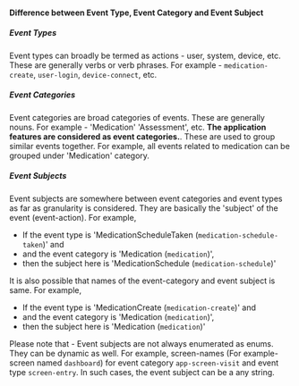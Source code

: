 #### Difference between Event Type, Event Category and Event Subject

##### Event Types
Event types can broadly be termed as actions - user, system, device, etc. These are generally verbs or verb phrases. For example - `medication-create`, `user-login`, `device-connect`, etc.

##### Event Categories
Event categories are broad categories of events. These are generally nouns. For example - 'Medication' 'Assessment', etc. **The application features are considered as event categories.**. These are used to group similar events together. For example, all events related to medication can be grouped under 'Medication' category.

##### Event Subjects
Event subjects are somewhere between event categories and event types as far as granularity is considered.
They are basically the 'subject' of the event (event-action).
For example,
- If the event type is 'MedicationScheduleTaken (`medication-schedule-taken`)' and
- and the event category is 'Medication (`medication`)',
- then the subject here is 'MedicationSchedule (`medication-schedule`)'

It is also possible that names of the event-category and event subject is same. For example,
- If the event type is 'MedicationCreate (`medication-create`)' and
- and the event category is 'Medication (`medication`)',
- then the subject here is 'Medication (`medication`)'

Please note that - Event subjects are not always enumerated as enums. They can be dynamic as well.
For example, screen-names (For example- screen named `dashboard`) for event category `app-screen-visit` and event type `screen-entry`. In such cases, the event subject can be a any string.
